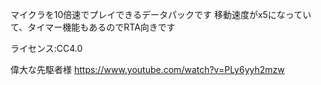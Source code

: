 マイクラを10倍速でプレイできるデータパックです
移動速度がx5になっていて、タイマー機能もあるのでRTA向きです

ライセンス:CC4.0

偉大な先駆者様
https://www.youtube.com/watch?v=PLy6yyh2mzw
